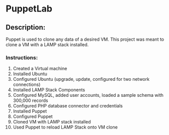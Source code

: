 # PuppetLab

## Description:
Puppet is used to clone any data of a desired VM. This project was meant to clone a VM with a LAMP stack installed.

### Instructions:
1. Created a Virtual machine
2. Installed Ubuntu
3. Configured Ubuntu (upgrade, update, configured for two network connections)
4. Installed LAMP Stack Components
5. Configured MySQL, added user accounts, loaded a sample schema with 300,000 records
6. Configured PHP database connector and credentials
7. Installed Puppet
8. Configured Puppet
9. Cloned VM with LAMP stack installed
10. Used Puppet to reload LAMP Stack onto VM clone
